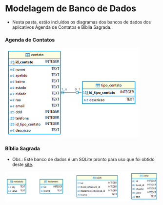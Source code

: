 # Modelagem de Banco de Dados
- Nesta pasta, estão incluídos os diagramas dos bancos de dados dos aplicativos Agenda de Contatos e Bíblia Sagrada.

### Agenda de Contatos
<img src="https://github.com/BenTech-CE/techos/blob/main/mbd/mbdAgenda.png?raw=true">

### Bíblia Sagrada
- Obs.: Este banco de dados é um SQLite pronto para uso que foi obtido deste [site](https://altamiro.comunidades.net/biblias).
<img src="https://github.com/BenTech-CE/techos/blob/main/mbd/mbdBiblia.png?raw=true">
